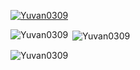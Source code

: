 <p align="left"><a href="https://github.com/Yuvan0309"><img src="https://github-profile-trophy.vercel.app/?username=Yuvan0309" alt="Yuvan0309" /></a></p>
<p><img align="left" src="https://github-readme-stats.vercel.app/api/top-langs?username=Yuvan0309&show_icons=true&locale=en&layout=compact"alt="Yuvan0309" /></p>
<p>&nbsp;<img align="center" src="https://github-readme-stats.vercel.app/api?username=Yuvan0309&show_icons=true&locale=en" alt="Yuvan0309" /></p>
<p><img align="center" src="https://github-readme-streak-stats.herokuapp.com/?user=Yuvan0309&" alt="Yuvan0309" /></p>
